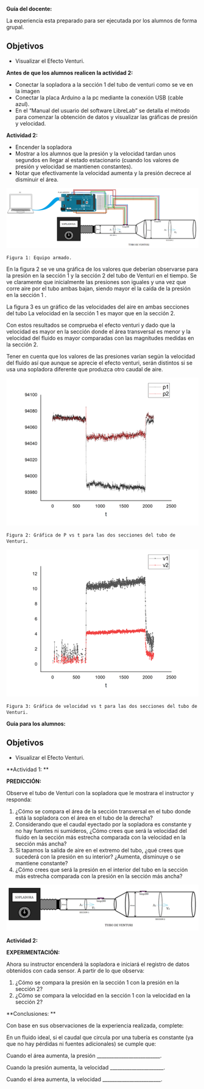 **Guía del docente:**

La experiencia esta preparado para ser ejecutada por los alumnos de forma grupal.


## Objetivos



* Visualizar el Efecto Venturi.

**Antes de que los alumnos realicen la actividad 2:**



* Conectar la sopladora a la sección 1 del tubo de venturi como se ve en la imagen
* Conectar la placa Arduino a la pc mediante la conexión USB (cable azul).
* En el “Manual del usuario del software LibreLab” se detalla el método para comenzar la obtención de datos y visualizar las gráficas de presión y velocidad.

**Actividad 2:**



* Encender la sopladora
* Mostrar a los alumnos que la presión y la velocidad tardan unos segundos en llegar al estado estacionario (cuando los valores de presión y velocidad se mantienen constantes).
* Notar que efectivamente la velocidad aumenta y la presión decrece al disminuir el área. 

    
![alt_text](Venturi-GuiaEscolar/image4.png "image_tooltip")



    Figura 1: Equipo armado.


En la figura 2 se ve una gráfica de los valores que deberían observarse para la presión en la sección 1 y la sección 2 del tubo de Venturi en el tiempo. Se ve claramente que inicialmente las presiones son iguales y una vez que corre aire por el tubo ambas bajan, siendo mayor el la caída de la presión en la sección 1 .

La figura 3 es un gráfico de las velocidades del aire en ambas secciones del tubo La velocidad en la sección 1 es mayor que en la sección 2.

Con estos resultados se comprueba el efecto venturi y dado que la velocidad es mayor en la sección donde el área transversal es menor y la velocidad del fluido es mayor comparadas con las magnitudes medidas en la sección 2.

Tener en cuenta que los valores de las presiones varían según la velocidad del fluido así que aunque se aprecie el efecto venturi, serán distintos si se usa una sopladora diferente que produzca otro caudal de aire.


![alt_text](Venturi-GuiaEscolar/image3.png "image_tooltip")


	Figura 2: Gráfica de P vs t para las dos secciones del tubo de Venturi.


![alt_text](Venturi-GuiaEscolar/image2.png "image_tooltip")


	Figura 3: Gráfica de velocidad vs t para las dos secciones del tubo de Venturi.



**Guia para los alumnos:**


## Objetivos



* Visualizar el Efecto Venturi.

**Actividad 1: **

**PREDICCIÓN:**

Observe el tubo de Venturi con la sopladora que le mostrara el instructor y responda:



1. ¿Cómo se compara el área de la sección transversal en el tubo donde está la sopladora con el área en el tubo de la derecha?
2. Considerando que el caudal eyectado por la sopladora es constante y no hay fuentes ni sumideros, ¿Cómo crees que será la velocidad del fluido en la sección más estrecha comparada con la velocidad en la sección más ancha?
3. Si tapamos la salida de aire en el extremo del tubo, ¿qué crees que sucederá con la presión en su interior? ¿Aumenta, disminuye o se mantiene constante?
4. ¿Cómo crees que será la presión en el interior del tubo en la sección más estrecha comparada con la presión en la sección más ancha?


![alt_text](Venturi-GuiaEscolar/image1.png "image_tooltip")


**Actividad 2:**

**EXPERIMENTACIÓN:**

Ahora su instructor encenderá la sopladora e iniciará el registro de datos obtenidos con cada sensor. A partir de lo que observa:



1. ¿Cómo se compara la presión en la sección 1 con la presión en la sección 2?
2. ¿Cómo se compara la velocidad en la sección 1 con la velocidad en la sección 2?

**Conclusiones: **

Con base en sus observaciones de la experiencia realizada, complete:

En un fluido ideal, si el caudal que circula por una tubería es constante (ya que no hay pérdidas ni fuentes adicionales) se cumple que:

Cuando el área aumenta, la presión __________________________.

Cuando la presión aumenta, la velocidad ______________________.

Cuando el área aumenta, la velocidad ________________________.
